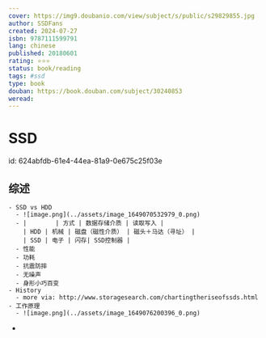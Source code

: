 ```yaml
---
cover: https://img9.doubanio.com/view/subject/s/public/s29829855.jpg
author: SSDFans
created: 2024-07-27
isbn: 9787111599791
lang: chinese
published: 20180601
rating: ⭐⭐⭐
status: book/reading
tags: #ssd
type: book
douban: https://book.douban.com/subject/30240853
weread: 
---
```


# SSD
  id: 624abfdb-61e4-44ea-81a9-0e675c25f03e
## 综述
    - SSD vs HDD
      - ![image.png](../assets/image_1649070532979_0.png)
      - |        | 方式 | 数据存储介质 | 读取写入 |
        | HDD | 机械 | 磁盘（磁性介质） | 磁头＋马达（寻址） |
        | SSD | 电子 | 闪存| SSD控制器 |
      - 性能
      - 功耗
      - 抗震防摔
      - 无噪声
      - 身形小巧百变
    - History
      - more via: http://www.storagesearch.com/chartingtheriseofssds.html
    - 工作原理
      - ![image.png](../assets/image_1649076200396_0.png)
-